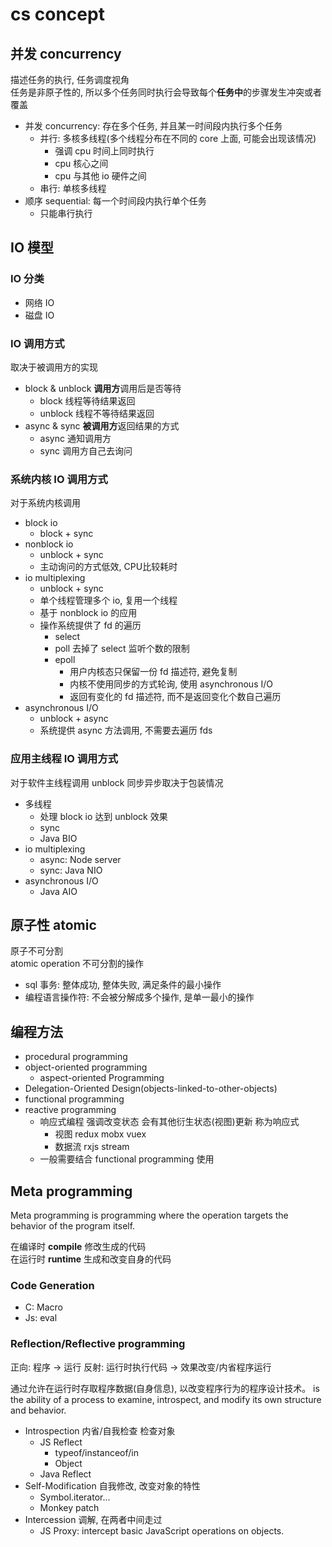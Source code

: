 # cs concept

## 并发 concurrency

描述任务的执行, 任务调度视角  
任务是非原子性的, 所以多个任务同时执行会导致每个**任务中**的步骤发生冲突或者覆盖

- 并发 concurrency: 存在多个任务, 并且某一时间段内执行多个任务
  - 并行: 多核多线程(多个线程分布在不同的 core 上面, 可能会出现该情况)
    - 强调 cpu 时间上同时执行
    - cpu 核心之间
    - cpu 与其他 io 硬件之间
  - 串行: 单核多线程
- 顺序 sequential: 每一个时间段内执行单个任务
  - 只能串行执行

## IO 模型 

### IO 分类

- 网络 IO
- 磁盘 IO

### IO 调用方式 

取决于被调用方的实现

- block & unblock **调用方**调用后是否等待
  - block 线程等待结果返回
  - unblock 线程不等待结果返回
- async & sync **被调用方**返回结果的方式
  - async 通知调用方
  - sync 调用方自己去询问

### 系统内核 IO 调用方式

对于系统内核调用

- block io
  - block + sync
- nonblock io
  - unblock + sync
  - 主动询问的方式低效, CPU比较耗时
- io multiplexing
  - unblock + sync
  - 单个线程管理多个 io, 复用一个线程 
  - 基于 nonblock io 的应用
  - 操作系统提供了 fd 的遍历
    - select 
    - poll 去掉了 select 监听个数的限制
    - epoll 
      - 用户内核态只保留一份 fd 描述符, 避免复制
      - 内核不使用同步的方式轮询, 使用 asynchronous I/O
      - 返回有变化的 fd 描述符, 而不是返回变化个数自己遍历
- asynchronous I/O
  - unblock + async
  - 系统提供 async 方法调用, 不需要去遍历 fds

### 应用主线程 IO 调用方式

对于软件主线程调用 unblock 同步异步取决于包装情况

- 多线程
  - 处理 block io 达到 unblock 效果
  - sync
  - Java BIO
- io multiplexing
  - async: Node server
  - sync: Java NIO
- asynchronous I/O
  - Java AIO

## 原子性 atomic

原子不可分割  
atomic operation 不可分割的操作

- sql 事务: 整体成功, 整体失败, 满足条件的最小操作
- 编程语言操作符: 不会被分解成多个操作, 是单一最小的操作


## 编程方法

- procedural programming
- object-oriented programming
  - aspect-oriented Programming
- Delegation-Oriented Design(objects-linked-to-other-objects)
- functional programming
- reactive programming 
  - 响应式编程 强调改变状态 会有其他衍生状态(视图)更新 称为响应式
    - 视图 redux mobx vuex
    - 数据流 rxjs stream 
  - 一般需要结合 functional programming 使用

## Meta programming

Meta programming is programming where the operation targets the behavior of the program itself.

在编译时 **compile** 修改生成的代码  
在运行时 **runtime** 生成和改变自身的代码  

### Code Generation 

- C: Macro
- Js: eval

### Reflection/Reflective programming 

正向: 程序 -> 运行
反射: 运行时执行代码 -> 效果改变/内省程序运行 

通过允许在运行时存取程序数据(自身信息), 以改变程序行为的程序设计技术。
is the ability of a process to examine, introspect, and modify its own structure and behavior.

- Introspection 内省/自我检查 检查对象
  - JS Reflect
    - typeof/instanceof/in
    - Object
  - Java Reflect
- Self-Modification 自我修改, 改变对象的特性
  - Symbol.iterator...
  - Monkey patch
- Intercession 调解, 在两者中间走过
  - JS Proxy: intercept basic JavaScript operations on objects.


